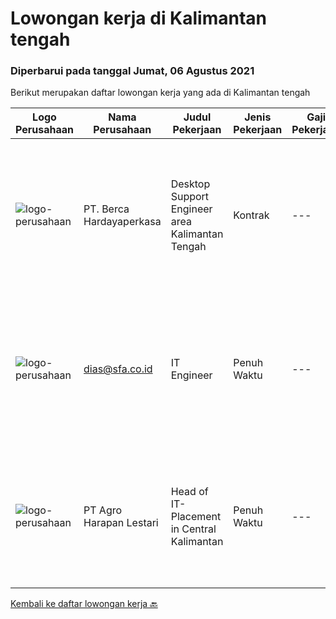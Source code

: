 
  # Lowongan kerja di Kalimantan tengah

  ### Diperbarui pada tanggal Jumat, 06 Agustus 2021

  Berikut merupakan daftar lowongan kerja yang ada di Kalimantan tengah

  |Logo Perusahaan | Nama Perusahaan | Judul Pekerjaan | Jenis Pekerjaan | Gaji Pekerjaan | Lokasi | Deskripsi | Tanggal diunggah | Pranala |
  | -------------- | --------------- | --------------- | --------- | --------- | -------------- | ------- | ----------- | ----------- |
  |![logo-perusahaan](https://image-service-cdn.seek.com.au/6a76252207cfed561e664c874d4631f4aefd8409/ee4dce1061f3f616224767ad58cb2fc751b8d2dc)|PT. Berca Hardayaperkasa|Desktop Support Engineer area Kalimantan Tengah|Kontrak|---|Kalimantan Tengah|Responsibilities: Analyzing, diagnosing, and installation to several areas including desktop hardware, operating systems, application software and...|Rabu, 04 Agustus 2021|https://www.jobstreet.co.id/id/job/desktop-support-engineer-area-kalimantan-tengah-3592633?token=0~7a53c250-4813-464d-b853-db0352900b24&sectionRank=1&jobId=jobstreet-id-job-3592633|
|![logo-perusahaan](https://us.123rf.com/450wm/pavelstasevich/pavelstasevich1811/pavelstasevich181101027/112815900-stock-vector-no-image-available-icon-flat-vector.jpg?ver=6)|dias@sfa.co.id|IT Engineer|Penuh Waktu|---|Palangkaraya|Job description: Provide day-to-day support to ensure the smooth running of the computers, network devices, printers as well as end users’...|Selasa, 03 Agustus 2021|https://www.jobstreet.co.id/id/job/it-engineer-3591921?token=0~7a53c250-4813-464d-b853-db0352900b24&sectionRank=2&jobId=jobstreet-id-job-3591921|
|![logo-perusahaan](https://image-service-cdn.seek.com.au/cf504cf0fd63cff79d8947c0ec301d1bfb683f57/ee4dce1061f3f616224767ad58cb2fc751b8d2dc)|PT Agro Harapan Lestari|Head of IT- Placement in Central Kalimantan|Penuh Waktu|---|Seruyan|(1) –(a) Lead, and guide the planning process for BSS Business Segment based on the overall GHL Group level strategic direction &amp; objectives; ...|Senin, 12 Juli 2021|https://www.jobstreet.co.id/id/job/head-of-it-placement-in-central-kalimantan-3576296?token=0~7a53c250-4813-464d-b853-db0352900b24&sectionRank=3&jobId=jobstreet-id-job-3576296|


  [Kembali ke daftar lowongan kerja 🔙](../README.md#daftar-lowongan-kerja)
  